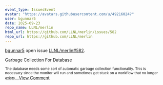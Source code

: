 ```yaml
---
event_type: IssuesEvent
avatar: "https://avatars.githubusercontent.com/u/49216024?"
user: bgunnar5
date: 2025-09-23
repo_name: LLNL/merlin
html_url: https://github.com/LLNL/merlin/issues/582
repo_url: https://github.com/LLNL/merlin
---
```


<a href='https://github.com/bgunnar5' target='_blank'>bgunnar5</a> open issue <a href='https://github.com/LLNL/merlin/issues/582' target='_blank'>LLNL/merlin#582</a>.

<p>Garbage Collection For Database</p><small>The database needs some sort of automatic garbage collection functionality. This is necessary since the monitor will run and sometimes get stuck on a workflow that no longer exists....</small><a href='https://github.com/LLNL/merlin/issues/582' target='_blank'>View Comment</a>